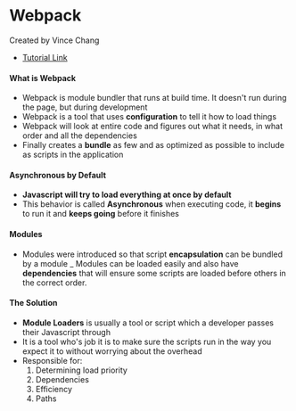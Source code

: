 # Webpack

Created by Vince Chang </br>

- [Tutorial Link](https://medium.com/the-self-taught-programmer/what-is-webpack-and-why-should-i-care-part-1-introduction-ca4da7d0d8dc)

#### What is Webpack

- Webpack is module bundler that runs at build time. It doesn't run during the page, but during development
- Webpack is a tool that uses **configuration** to tell it how to load things
- Webpack will look at entire code and figures out what it needs, in what order and all the dependencies
- Finally creates a **bundle** as few and as optimized as possible to include as scripts in the application

#### Asynchronous by Default

- **Javascript will try to load everything at once by default**
- This behavior is called **Asynchronous** when executing code, it **begins** to run it and **keeps going** before it finishes

#### Modules

- Modules were introduced so that script **encapsulation** can be bundled by a module
  \_ Modules can be loaded easily and also have **dependencies** that will ensure some scripts are loaded before others in the correct order.

#### The Solution

- **Module Loaders** is usually a tool or script which a developer passes their Javascript through
- It is a tool who's job it is to make sure the scripts run in the way you expect it to without worrying about the overhead
- Responsible for:
  1. Determining load priority
  2. Dependencies
  3. Efficiency
  4. Paths
